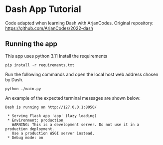# Dash App Tutorial

Code adapted when learning Dash with ArjanCodes. Original repository: https://github.com/ArjanCodes/2022-dash

## Running the app
This app uses python 3.11
Install the requirements
```shell
pip install -r requirements.txt
```

Run the following commands and open the local host web address chosen by Dash.
```shell
python ./main.py
```

An example of the expected terminal messages are shown below:

```shell
Dash is running on http://127.0.0.1:8050/

 * Serving Flask app 'app' (lazy loading)
 * Environment: production
   WARNING: This is a development server. Do not use it in a production deployment.
   Use a production WSGI server instead.
 * Debug mode: on
```
